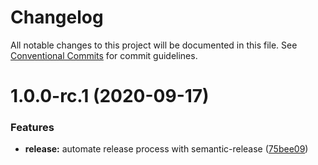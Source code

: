 # Changelog

All notable changes to this project will be documented in this file. See
[Conventional Commits](https://conventionalcommits.org) for commit guidelines.

# 1.0.0-rc.1 (2020-09-17)


### Features

* **release:** automate release process with semantic-release ([75bee09](https://github.com/hyperweavers/semantic-release-gitflow-sample/commit/75bee091d0e76d9fc4f732918263912696ecf0af))
